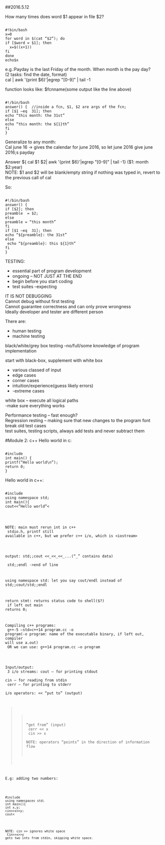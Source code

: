 ##2016.5.12

How many times does word $1 appear in file $2? 
<pre><code>
#!bin/bash
x=0
for word in $(cat “$2”); do
if [$word = $1]; then 
  x=$((x+1))
fi
done
echo$x
</code></pre>

e.g.:Payday is the last Friday of the month. When month is the pay day? </br>
(2 tasks: find the date, format) </br>
cal | awk '{print $6}'|egrep "[0-9]" | tail -1 

function looks like: $fcnname(some output like the line above) 
<pre><code>
#!/bin/bash
answer() {  //inside a fcn, $1, $2 are args of the fcn;
if [$1 –eq  31]; then
echo “this month: the 31st”
else 
echo “this month: the ${1}th”
fi
}
</code></pre>

Generalize to any month: </br>
Cal june 16 -> gives the calendar for june 2016, so let june 2016 give june 2016;s payday

Answer ${ cal  $1 $2| awk '{print $6}'|egrep "[0-9]" | tail -1} ($1: month $2:year)  </br>
NOTE: $1 and $2 will be blank/empty string if nothing was typed in, revert to the previous call of cal

So:
<pre><code>
#!/bin/bash
answer() {
if [$2]; then
preamble  = $2;
else
preamble = “this month”
fi
if [$1 –eq  31]; then 
echo “${preamble}: the 31st”
else
 echo “${preamble}: this ${1}th”
fi 
}
</code></pre>

TESTING: </br>
- essential part of program development 
- ongoing – NOT JUST AT THE END 
- begin before you start coding 
- test suites –expecting

IT IS NOT DEBUGGING </br>
Cannot debug without first testing </br>
Cannot guarantee correctness and can only prove wrongness </br>
Ideally developer and tester are different person </br>

There are:
- human testing
- machine testing

black/white/grey box testing –no/full/some knowledge of program implementation

start with black-box, supplement with white box 
-	various classed of input 
-	edge cases
-	corner cases 
-	intuition/experience(guess likely errors)
-	-extreme cases 

white box – execute all logical paths </br>
          -make sure everything works
 
Performance testing – fast enough? </br>
Regression resting – making sure that new changes to the program font break old test cases </br>
test suites, testing scripts, always add tests and never subtract them </br>

#Module 2: c++
Hello world in c:
<pre><code>
#include<stdio.h>
int main() {
printf(“Hello world\n”);
return 0;
}
</code></pre>

Hello world in c++:
<pre><code>
#include<iostream>
using namespace std;
int main(){
cout<<”Hello world”<<endl;
return 0;
}
</code></pre>

NOTE: main must rerun int in c++ </br>
stdio.h, printf still available in c++, but we prefer c++ i/o, which is \<iostream\> </br>

output: std;;cout <<\_<<\_<<\_...(“\_” contains data) </br>
std;;endl ->end of line 

using namespace std: let you say cout/endl instead of std;;cout/std;;endl 

return stmt: returns status code to shell($?) </br>
if left out main returns 0; </br>

Compiling c++ programs: </br>
g++-5 –std=c++14 program.cc -o program(-o program: name of the executable binary, if left out, compiler will use a.out) </br>
OR we can use: g++14 program.cc –o program </br>

Input/output: </br>
3 i/o streams: cout – for printing stdout </br>
cin – for reading from stdin </br>
cerr – for printing to stderr </br>
i/o operators: << “put to” (output) </br>
>> “get from” (input) </br>
cerr << x </br>
cin >> x </br>
NOTE: operators “points” in the direction of  information flow </br>

E.g: adding two numbers: 
<pre><code>
#include<iostream>
using namespaces std;
int main(){
int x,y;
cin>>x>>y;
cout<<x+y<<endl;
}
</code></pre>

NOTE: cin >> ignores white space </br>
Cin>>x>>y gets two ints from stdin, skipping white space.
